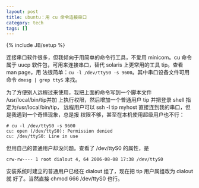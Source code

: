 ```yaml
---
layout: post
title: ubuntu：用 cu 命令连接串口
category: tech
tags: []
---
```

{% include JB/setup %}

连接串口软件很多，但我倾向于用简单的命令行工具，不爱用 minicom。cu  命令属于
uucp 软件包，可用来连接串口，替代 solaris 上更常用的工具 tip。查看 man page，用
法很简单：`cu -l /dev/ttyS0 -s 9600`。其中串口设备文件可用命令
`dmesg | grep ttyS` 来找。

为了方便别人远程过来使用，我把上面的命令写到一个脚本文件 /usr/local/bin/tip并加
上执行权限，然后增加一个普通用户 tip 并把登录 shell 指定为/usr/local/bin/tip，
远程用户可以 ssh -l tip myhost 直接连到我的串口，但是我遇到一个奇怪现象，总是报
权限不够，甚至在本机使用超级用户也不行：

    # cu -l /dev/ttyS0 -s 9600
    cu: open (/dev/ttyS0): Permission denied
    cu: /dev/ttyS0: Line in use

但用自己的普通用户却没问题。查看了 /dev/ttyS0 的属性，是

    crw-rw---- 1 root dialout 4, 64 2006-08-08 17:38 /dev/ttyS0

安装系统时建立的普通用户已经在 dialout 组了，现在把 tip 用户属组改为 dialout 就
好了。当然直接 chmod 666 /dev/ttyS0 也行。
